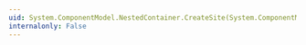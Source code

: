 ```yaml
---
uid: System.ComponentModel.NestedContainer.CreateSite(System.ComponentModel.IComponent,System.String)
internalonly: False
---
```

